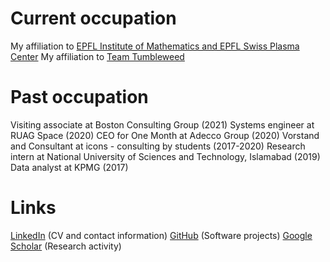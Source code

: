 <head>
<meta name="google-site-verification" content="ruOBcOn1XgWB3kz3N4Mym7lNwkgxqcFxM-pc9VEJmYs" />
</head>
  

# Current occupation

My affiliation to [EPFL Institute of Mathematics and EPFL Swiss Plasma Center](https://people.epfl.ch/markus.renoldner/)
My affiliation to [Team Tumbleweed](https://www.teamtumbleweed.eu/)

# Past occupation
Visiting associate at Boston Consulting Group (2021)
Systems engineer at RUAG Space (2020)
CEO for One Month at Adecco Group (2020)
Vorstand and Consultant at icons - consulting by students (2017-2020)
Research intern at National University of Sciences and Technology, Islamabad (2019)
Data analyst at KPMG (2017)
# Links
[LinkedIn](https://www.linkedin.com/in/markusrenoldner) (CV and contact information)
[GitHub](https://github.com/markusrenoldner) (Software projects)
[Google Scholar](https://scholar.google.com/citations?user=UB47bUEAAAA) (Research activity)
